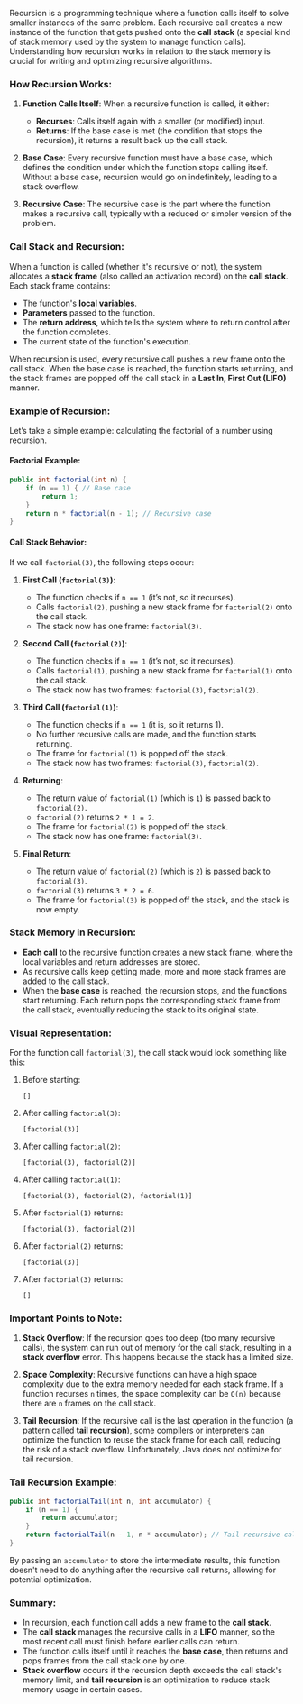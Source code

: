 Recursion is a programming technique where a function calls itself to solve smaller instances of the same problem. Each recursive call creates a new instance of the function that gets pushed onto the **call stack** (a special kind of stack memory used by the system to manage function calls). Understanding how recursion works in relation to the stack memory is crucial for writing and optimizing recursive algorithms.

### How Recursion Works:

1. **Function Calls Itself**: When a recursive function is called, it either:
   - **Recurses**: Calls itself again with a smaller (or modified) input.
   - **Returns**: If the base case is met (the condition that stops the recursion), it returns a result back up the call stack.

2. **Base Case**: Every recursive function must have a base case, which defines the condition under which the function stops calling itself. Without a base case, recursion would go on indefinitely, leading to a stack overflow.

3. **Recursive Case**: The recursive case is the part where the function makes a recursive call, typically with a reduced or simpler version of the problem.

### Call Stack and Recursion:

When a function is called (whether it's recursive or not), the system allocates a **stack frame** (also called an activation record) on the **call stack**. Each stack frame contains:
- The function's **local variables**.
- **Parameters** passed to the function.
- The **return address**, which tells the system where to return control after the function completes.
- The current state of the function's execution.

When recursion is used, every recursive call pushes a new frame onto the call stack. When the base case is reached, the function starts returning, and the stack frames are popped off the call stack in a **Last In, First Out (LIFO)** manner.

### Example of Recursion:

Let’s take a simple example: calculating the factorial of a number using recursion.

#### Factorial Example:
```java
public int factorial(int n) {
    if (n == 1) { // Base case
        return 1;
    }
    return n * factorial(n - 1); // Recursive case
}
```

#### Call Stack Behavior:

If we call `factorial(3)`, the following steps occur:

1. **First Call (`factorial(3)`)**:
   - The function checks if `n == 1` (it’s not, so it recurses).
   - Calls `factorial(2)`, pushing a new stack frame for `factorial(2)` onto the call stack.
   - The stack now has one frame: `factorial(3)`.

2. **Second Call (`factorial(2)`)**:
   - The function checks if `n == 1` (it’s not, so it recurses).
   - Calls `factorial(1)`, pushing a new stack frame for `factorial(1)` onto the call stack.
   - The stack now has two frames: `factorial(3)`, `factorial(2)`.

3. **Third Call (`factorial(1)`)**:
   - The function checks if `n == 1` (it is, so it returns 1).
   - No further recursive calls are made, and the function starts returning.
   - The frame for `factorial(1)` is popped off the stack.
   - The stack now has two frames: `factorial(3)`, `factorial(2)`.

4. **Returning**:
   - The return value of `factorial(1)` (which is `1`) is passed back to `factorial(2)`.
   - `factorial(2)` returns `2 * 1 = 2`.
   - The frame for `factorial(2)` is popped off the stack.
   - The stack now has one frame: `factorial(3)`.

5. **Final Return**:
   - The return value of `factorial(2)` (which is `2`) is passed back to `factorial(3)`.
   - `factorial(3)` returns `3 * 2 = 6`.
   - The frame for `factorial(3)` is popped off the stack, and the stack is now empty.

### Stack Memory in Recursion:

- **Each call** to the recursive function creates a new stack frame, where the local variables and return addresses are stored.
- As recursive calls keep getting made, more and more stack frames are added to the call stack.
- When the **base case** is reached, the recursion stops, and the functions start returning. Each return pops the corresponding stack frame from the call stack, eventually reducing the stack to its original state.

### Visual Representation:

For the function call `factorial(3)`, the call stack would look something like this:

1. Before starting:
   ```
   []
   ```

2. After calling `factorial(3)`:
   ```
   [factorial(3)]
   ```

3. After calling `factorial(2)`:
   ```
   [factorial(3), factorial(2)]
   ```

4. After calling `factorial(1)`:
   ```
   [factorial(3), factorial(2), factorial(1)]
   ```

5. After `factorial(1)` returns:
   ```
   [factorial(3), factorial(2)]
   ```

6. After `factorial(2)` returns:
   ```
   [factorial(3)]
   ```

7. After `factorial(3)` returns:
   ```
   []
   ```

### Important Points to Note:

1. **Stack Overflow**: If the recursion goes too deep (too many recursive calls), the system can run out of memory for the call stack, resulting in a **stack overflow** error. This happens because the stack has a limited size.
   
2. **Space Complexity**: Recursive functions can have a high space complexity due to the extra memory needed for each stack frame. If a function recurses `n` times, the space complexity can be `O(n)` because there are `n` frames on the call stack.

3. **Tail Recursion**: If the recursive call is the last operation in the function (a pattern called **tail recursion**), some compilers or interpreters can optimize the function to reuse the stack frame for each call, reducing the risk of a stack overflow. Unfortunately, Java does not optimize for tail recursion.

### Tail Recursion Example:

```java
public int factorialTail(int n, int accumulator) {
    if (n == 1) {
        return accumulator;
    }
    return factorialTail(n - 1, n * accumulator); // Tail recursive call
}
```

By passing an `accumulator` to store the intermediate results, this function doesn't need to do anything after the recursive call returns, allowing for potential optimization.

### Summary:

- In recursion, each function call adds a new frame to the **call stack**.
- The **call stack** manages the recursive calls in a **LIFO** manner, so the most recent call must finish before earlier calls can return.
- The function calls itself until it reaches the **base case**, then returns and pops frames from the call stack one by one.
- **Stack overflow** occurs if the recursion depth exceeds the call stack's memory limit, and **tail recursion** is an optimization to reduce stack memory usage in certain cases.
